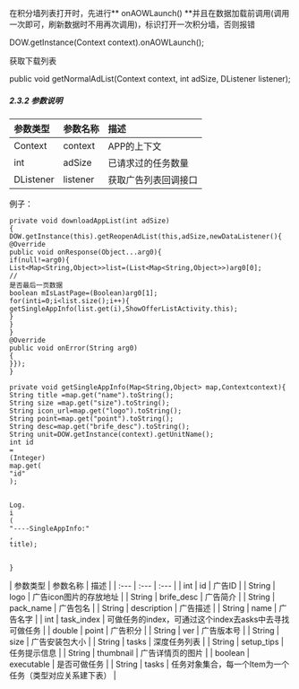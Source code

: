 在积分墙列表打开时，先进行** onAOWLaunch\(\) **并且在数据加载前调用\(调用一次即可，刷新数据时不用再次调用\)，标识打开一次积分墙，否则报错

DOW.getInstance\(Context context\).onAOWLaunch\(\);

获取下载列表

public void getNormalAdList\(Context context, int adSize, DListener listener\);

##### 2.3.2 参数说明

| 参数类型 | 参数名称 | 描述 |
| :--- | :--- | :--- |
| Context | context | APP的上下文 |
| int | adSize | 已请求过的任务数量 |
| DListener | listener | 获取广告列表回调接口 |

例子：

```
private void downloadAppList(int adSize)
{
DOW.getInstance(this).getReopenAdList(this,adSize,newDataListener(){
@Override
public void onResponse(Object...arg0){
if(null!=arg0){
List<Map<String,Object>>list=(List<Map<String,Object>>)arg0[0];
//
是否最后一页数据
boolean mIsLastPage=(Boolean)arg0[1];
for(inti=0;i<list.size();i++){
getSingleAppInfo(list.get(i),ShowOfferListActivity.this);
}
}
}
@Override
public void onError(String arg0)
{
}});
}

private void getSingleAppInfo(Map<String,Object> map,Contextcontext){
String title =map.get("name").toString();
String size =map.get("size").toString();
String icon_url=map.get("logo").toString();
String point=map.get("point").toString();
String desc=map.get("brife_desc").toString();
String unit=DOW.getInstance(context).getUnitName();
int id
=
(Integer)
map.get(
"id"
);


Log.
i
(
"----SingleAppInfo:"
,
title);


}
```

 | 参数类型 | 参数名称 | 描述 |
| :--- | :--- | :--- |
| int | id | 广告ID |
| String | logo | 广告icon图片的存放地址 |
| String | brife\_desc | 广告简介 |
| String | pack\_name | 广告包名 |
| String | description | 广告描述 |
| String | name | 广告名字 |
| int | task\_index | 可做任务的index，可通过这个index去asks中去寻找可做任务 |
| double | point | 广告积分 |
| String | ver | 广告版本号 |
| String | size | 广告安装包大小 |
| String | tasks | 深度任务列表 |
| String | setup\_tips | 任务提示信息 |
| String | thumbnail | 广告详情页的图片 |
| boolean | executable | 是否可做任务 |
| String | tasks | 任务对象集合，每一个Item为一个任务（类型对应关系建下表） |



